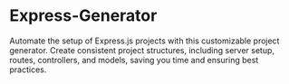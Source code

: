 # Express-Generator
Automate the setup of Express.js projects with this customizable project generator. Create consistent project structures, including server setup, routes, controllers, and models, saving you time and ensuring best practices.
